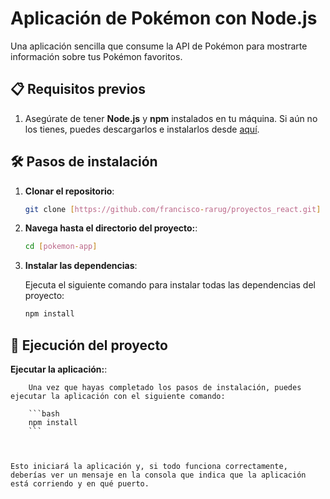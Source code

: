 # Aplicación de Pokémon con Node.js

Una aplicación sencilla que consume la API de Pokémon para mostrarte información sobre tus Pokémon favoritos.

## 📋 Requisitos previos

1. Asegúrate de tener **Node.js** y **npm** instalados en tu máquina. Si aún no los tienes, puedes descargarlos e instalarlos desde [aquí](https://nodejs.org/).

## 🛠️ Pasos de instalación

1. **Clonar el repositorio**:

   ```bash
   git clone [https://github.com/francisco-rarug/proyectos_react.git]

2. **Navega hasta el directorio del proyecto:**:

    ```bash
    cd [pokemon-app]

3. **Instalar las dependencias**:

    Ejecuta el siguiente comando para instalar todas las dependencias del proyecto:

    ```bash
    npm install
    ```
## 🚀 Ejecución del proyecto

**Ejecutar la aplicación:**:
```
    Una vez que hayas completado los pasos de instalación, puedes ejecutar la aplicación con el siguiente comando:

    ```bash
    npm install
    ```



Esto iniciará la aplicación y, si todo funciona correctamente, deberías ver un mensaje en la consola que indica que la aplicación está corriendo y en qué puerto.

